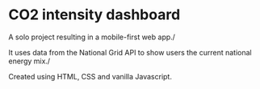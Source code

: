 # CO2 intensity dashboard

A solo project resulting in a mobile-first web app./

It uses data from the National Grid API to show users the current national energy mix./

Created using HTML, CSS and vanilla Javascript.
